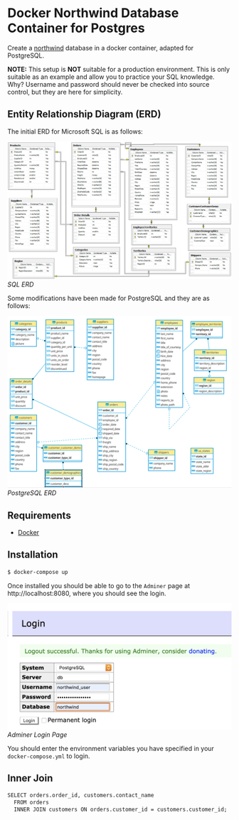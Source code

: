 # Docker Northwind Database Container for Postgres

Create a [northwind](https://docs.microsoft.com/en-us/dotnet/framework/data/adonet/sql/linq/downloading-sample-databases) 
database in a docker container, adapted for PostgreSQL.

**NOTE:** This setup is **NOT** suitable for a production environment. This is only suitable
as an example and allow you to practice your SQL knowledge. Why? Username and password should
never be checked into source control, but they are here for simplicity.

## Entity Relationship Diagram (ERD)

The initial ERD for Microsoft SQL is as follows:

![Entity Relationship Diagram Microsoft SQL](assets/ERD_SQL_Initial.png)
*SQL ERD*

Some modifications have been made for PostgreSQL and they are as follows:

![Entity Relationship Diagram](assets/ERD.png)
*PostgreSQL ERD*


## Requirements

- [Docker](https://www.docker.com/get-started)

## Installation

```bash
$ docker-compose up
```

Once installed you should be able to go to the `Adminer` page at http://localhost:8080, where
you should see the login.

![Adminer Login Page](assets/adminer_login.png)
*Adminer Login Page*

You should enter the environment variables you have specified in your `docker-compose.yml` to login.

## Inner Join

```postgresql
SELECT orders.order_id, customers.contact_name
  FROM orders
  INNER JOIN customers ON orders.customer_id = customers.customer_id;
```
